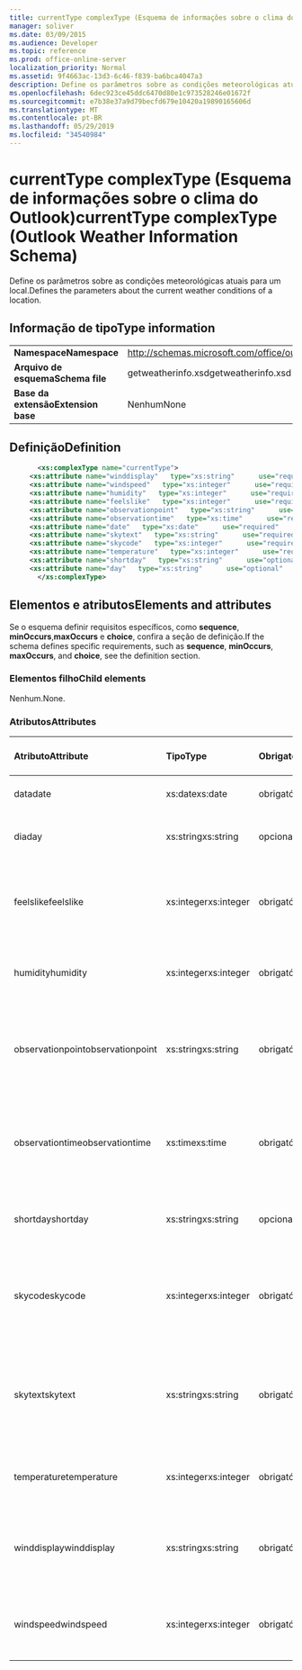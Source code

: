 ```yaml
---
title: currentType complexType (Esquema de informações sobre o clima do Outlook)
manager: soliver
ms.date: 03/09/2015
ms.audience: Developer
ms.topic: reference
ms.prod: office-online-server
localization_priority: Normal
ms.assetid: 9f4663ac-13d3-6c46-f839-ba6bca4047a3
description: Define os parâmetros sobre as condições meteorológicas atuais para um local.
ms.openlocfilehash: 6dec923ce45ddc6470d80e1c973528246e01672f
ms.sourcegitcommit: e7b38e37a9d79becfd679e10420a19890165606d
ms.translationtype: MT
ms.contentlocale: pt-BR
ms.lasthandoff: 05/29/2019
ms.locfileid: "34540984"
---
```

# <a name="currenttype-complextype-outlook-weather-information-schema"></a><span data-ttu-id="cda47-103">currentType complexType (Esquema de informações sobre o clima do Outlook)</span><span class="sxs-lookup"><span data-stu-id="cda47-103">currentType complexType (Outlook Weather Information Schema)</span></span>

<span data-ttu-id="cda47-104">Define os parâmetros sobre as condições meteorológicas atuais para um local.</span><span class="sxs-lookup"><span data-stu-id="cda47-104">Defines the parameters about the current weather conditions of a location.</span></span>
  
## <a name="type-information"></a><span data-ttu-id="cda47-105">Informação de tipo</span><span class="sxs-lookup"><span data-stu-id="cda47-105">Type information</span></span>

|||
|:-----|:-----|
|<span data-ttu-id="cda47-106">**Namespace**</span><span class="sxs-lookup"><span data-stu-id="cda47-106">**Namespace**</span></span> <br/> |http://schemas.microsoft.com/office/outlook/15/getweatherinfo.xsd  <br/> |
|<span data-ttu-id="cda47-107">**Arquivo de esquema**</span><span class="sxs-lookup"><span data-stu-id="cda47-107">**Schema file**</span></span> <br/> |<span data-ttu-id="cda47-108">getweatherinfo.xsd</span><span class="sxs-lookup"><span data-stu-id="cda47-108">getweatherinfo.xsd</span></span>  <br/> |
|<span data-ttu-id="cda47-109">**Base da extensão**</span><span class="sxs-lookup"><span data-stu-id="cda47-109">**Extension base**</span></span> <br/> |<span data-ttu-id="cda47-110">Nenhum</span><span class="sxs-lookup"><span data-stu-id="cda47-110">None</span></span>  <br/> |
   
## <a name="definition"></a><span data-ttu-id="cda47-111">Definição</span><span class="sxs-lookup"><span data-stu-id="cda47-111">Definition</span></span>

```XML
       <xs:complexType name="currentType">
     <xs:attribute name="winddisplay"   type="xs:string"      use="required"     />
     <xs:attribute name="windspeed"   type="xs:integer"      use="required"     />
     <xs:attribute name="humidity"   type="xs:integer"      use="required"     />
     <xs:attribute name="feelslike"   type="xs:integer"      use="required"     />
     <xs:attribute name="observationpoint"   type="xs:string"      use="required"     />
     <xs:attribute name="observationtime"   type="xs:time"      use="required"     />
     <xs:attribute name="date"   type="xs:date"      use="required"     />
     <xs:attribute name="skytext"   type="xs:string"      use="required"     />
     <xs:attribute name="skycode"   type="xs:integer"      use="required"     />
     <xs:attribute name="temperature"   type="xs:integer"      use="required"     />
     <xs:attribute name="shortday"   type="xs:string"      use="optional"     />
     <xs:attribute name="day"   type="xs:string"      use="optional"     />
       </xs:complexType>

```

## <a name="elements-and-attributes"></a><span data-ttu-id="cda47-112">Elementos e atributos</span><span class="sxs-lookup"><span data-stu-id="cda47-112">Elements and attributes</span></span>

<span data-ttu-id="cda47-113">Se o esquema definir requisitos específicos, como **sequence**, **minOccurs**,**maxOccurs** e **choice**, confira a seção de definição.</span><span class="sxs-lookup"><span data-stu-id="cda47-113">If the schema defines specific requirements, such as **sequence**, **minOccurs**, **maxOccurs**, and **choice**, see the definition section.</span></span> 
  
### <a name="child-elements"></a><span data-ttu-id="cda47-114">Elementos filho</span><span class="sxs-lookup"><span data-stu-id="cda47-114">Child elements</span></span>

<span data-ttu-id="cda47-115">Nenhum.</span><span class="sxs-lookup"><span data-stu-id="cda47-115">None.</span></span>
  
### <a name="attributes"></a><span data-ttu-id="cda47-116">Atributos</span><span class="sxs-lookup"><span data-stu-id="cda47-116">Attributes</span></span>

|<span data-ttu-id="cda47-117">**Atributo**</span><span class="sxs-lookup"><span data-stu-id="cda47-117">**Attribute**</span></span>|<span data-ttu-id="cda47-118">**Tipo**</span><span class="sxs-lookup"><span data-stu-id="cda47-118">**Type**</span></span>|<span data-ttu-id="cda47-119">**Obrigatório**</span><span class="sxs-lookup"><span data-stu-id="cda47-119">**Required**</span></span>|<span data-ttu-id="cda47-120">**Descrição**</span><span class="sxs-lookup"><span data-stu-id="cda47-120">**Description**</span></span>|<span data-ttu-id="cda47-121">**Valores possíveis**</span><span class="sxs-lookup"><span data-stu-id="cda47-121">**Possible values**</span></span>|
|:-----|:-----|:-----|:-----|:-----|
|<span data-ttu-id="cda47-122">data</span><span class="sxs-lookup"><span data-stu-id="cda47-122">date</span></span>  <br/> |<span data-ttu-id="cda47-123">xs:date</span><span class="sxs-lookup"><span data-stu-id="cda47-123">xs:date</span></span>  <br/> |<span data-ttu-id="cda47-124">obrigatório</span><span class="sxs-lookup"><span data-stu-id="cda47-124">required</span></span>  <br/> |<span data-ttu-id="cda47-125">Especifica a data de hoje.</span><span class="sxs-lookup"><span data-stu-id="cda47-125">Specifies today's date.</span></span>  <br/> |<span data-ttu-id="cda47-126">Um valor do tipo xs:date</span><span class="sxs-lookup"><span data-stu-id="cda47-126">A value of the type xs:date</span></span>  <br/> |
|<span data-ttu-id="cda47-127">dia</span><span class="sxs-lookup"><span data-stu-id="cda47-127">day</span></span>  <br/> |<span data-ttu-id="cda47-128">xs:string</span><span class="sxs-lookup"><span data-stu-id="cda47-128">xs:string</span></span>  <br/> |<span data-ttu-id="cda47-129">opcional</span><span class="sxs-lookup"><span data-stu-id="cda47-129">optional</span></span>  <br/> |<span data-ttu-id="cda47-130">Especifica um dia para a previsão.</span><span class="sxs-lookup"><span data-stu-id="cda47-130">Specifies a day for the forecast.</span></span>  <br/> |<span data-ttu-id="cda47-131">Um valor do tipo xs:string</span><span class="sxs-lookup"><span data-stu-id="cda47-131">A value of the type xs:string</span></span>  <br/> |
|<span data-ttu-id="cda47-132">feelslike</span><span class="sxs-lookup"><span data-stu-id="cda47-132">feelslike</span></span>  <br/> |<span data-ttu-id="cda47-133">xs:integer</span><span class="sxs-lookup"><span data-stu-id="cda47-133">xs:integer</span></span>  <br/> |<span data-ttu-id="cda47-134">obrigatório</span><span class="sxs-lookup"><span data-stu-id="cda47-134">required</span></span>  <br/> |<span data-ttu-id="cda47-135">Especifica a temperatura da sensação térmica.</span><span class="sxs-lookup"><span data-stu-id="cda47-135">Specifies the temperature of how the current weather feels like.</span></span>  <br/> |<span data-ttu-id="cda47-136">Um valor do tipo xs:integer</span><span class="sxs-lookup"><span data-stu-id="cda47-136">A value of the type xs:integer</span></span>  <br/> |
|<span data-ttu-id="cda47-137">humidity</span><span class="sxs-lookup"><span data-stu-id="cda47-137">humidity</span></span>  <br/> |<span data-ttu-id="cda47-138">xs:integer</span><span class="sxs-lookup"><span data-stu-id="cda47-138">xs:integer</span></span>  <br/> |<span data-ttu-id="cda47-139">obrigatório</span><span class="sxs-lookup"><span data-stu-id="cda47-139">required</span></span>  <br/> |<span data-ttu-id="cda47-140">Especifica o valor numérico de umidade atual.</span><span class="sxs-lookup"><span data-stu-id="cda47-140">Specifies the current numerical humidity value.</span></span>  <br/> |<span data-ttu-id="cda47-141">Um valor do tipo xs:integer</span><span class="sxs-lookup"><span data-stu-id="cda47-141">A value of the type xs:integer</span></span>  <br/> |
|<span data-ttu-id="cda47-142">observationpoint</span><span class="sxs-lookup"><span data-stu-id="cda47-142">observationpoint</span></span>  <br/> |<span data-ttu-id="cda47-143">xs:string</span><span class="sxs-lookup"><span data-stu-id="cda47-143">xs:string</span></span>  <br/> |<span data-ttu-id="cda47-144">obrigatório</span><span class="sxs-lookup"><span data-stu-id="cda47-144">required</span></span>  <br/> |<span data-ttu-id="cda47-145">Especifica de onde as informações meteorológicas atuais são observadas.</span><span class="sxs-lookup"><span data-stu-id="cda47-145">Specifies where the current weather information is observed from.</span></span>  <br/> |<span data-ttu-id="cda47-146">Um valor do tipo xs:string</span><span class="sxs-lookup"><span data-stu-id="cda47-146">A value of the type xs:string</span></span>  <br/> |
|<span data-ttu-id="cda47-147">observationtime</span><span class="sxs-lookup"><span data-stu-id="cda47-147">observationtime</span></span>  <br/> |<span data-ttu-id="cda47-148">xs:time</span><span class="sxs-lookup"><span data-stu-id="cda47-148">xs:time</span></span>  <br/> |<span data-ttu-id="cda47-149">obrigatório</span><span class="sxs-lookup"><span data-stu-id="cda47-149">required</span></span>  <br/> |<span data-ttu-id="cda47-150">Especifica quando as informações meteorológicas atuais são observadas.</span><span class="sxs-lookup"><span data-stu-id="cda47-150">Specifies when the current weather information is observed at.</span></span>  <br/> |<span data-ttu-id="cda47-151">Um valor do tipo xs:time</span><span class="sxs-lookup"><span data-stu-id="cda47-151">A value of the type xs:time</span></span>  <br/> |
|<span data-ttu-id="cda47-152">shortday</span><span class="sxs-lookup"><span data-stu-id="cda47-152">shortday</span></span>  <br/> |<span data-ttu-id="cda47-153">xs:string</span><span class="sxs-lookup"><span data-stu-id="cda47-153">xs:string</span></span>  <br/> |<span data-ttu-id="cda47-154">opcional</span><span class="sxs-lookup"><span data-stu-id="cda47-154">optional</span></span>  <br/> |<span data-ttu-id="cda47-155">Especifica um dia na forma abreviada.</span><span class="sxs-lookup"><span data-stu-id="cda47-155">Specifies a day in abbreviated form.</span></span>  <br/> |<span data-ttu-id="cda47-156">Um valor do tipo xs:string</span><span class="sxs-lookup"><span data-stu-id="cda47-156">A value of the type xs:string</span></span>  <br/> |
|<span data-ttu-id="cda47-157">skycode</span><span class="sxs-lookup"><span data-stu-id="cda47-157">skycode</span></span>  <br/> |<span data-ttu-id="cda47-158">xs:integer</span><span class="sxs-lookup"><span data-stu-id="cda47-158">xs:integer</span></span>  <br/> |<span data-ttu-id="cda47-159">obrigatório</span><span class="sxs-lookup"><span data-stu-id="cda47-159">required</span></span>  <br/> |<span data-ttu-id="cda47-160">Especifica um código em número inteiro das condições meteorológicas atuais.</span><span class="sxs-lookup"><span data-stu-id="cda47-160">Specifies an integer code for the current weather conditions.</span></span>  <br/> |<span data-ttu-id="cda47-161">Um valor do tipo xs:integer</span><span class="sxs-lookup"><span data-stu-id="cda47-161">A value of the type xs:integer</span></span>  <br/> |
|<span data-ttu-id="cda47-162">skytext</span><span class="sxs-lookup"><span data-stu-id="cda47-162">skytext</span></span>  <br/> |<span data-ttu-id="cda47-163">xs:string</span><span class="sxs-lookup"><span data-stu-id="cda47-163">xs:string</span></span>  <br/> |<span data-ttu-id="cda47-164">obrigatório</span><span class="sxs-lookup"><span data-stu-id="cda47-164">required</span></span>  <br/> |<span data-ttu-id="cda47-165">Especifica uma ou duas palavras que descrevem as condições meteorológicas atuais.</span><span class="sxs-lookup"><span data-stu-id="cda47-165">Specifies one to two words describing current weather conditions.</span></span>  <br/> |<span data-ttu-id="cda47-166">Um valor do tipo xs:string</span><span class="sxs-lookup"><span data-stu-id="cda47-166">A value of the type xs:string</span></span>  <br/> |
|<span data-ttu-id="cda47-167">temperature</span><span class="sxs-lookup"><span data-stu-id="cda47-167">temperature</span></span>  <br/> |<span data-ttu-id="cda47-168">xs:integer</span><span class="sxs-lookup"><span data-stu-id="cda47-168">xs:integer</span></span>  <br/> |<span data-ttu-id="cda47-169">obrigatório</span><span class="sxs-lookup"><span data-stu-id="cda47-169">required</span></span>  <br/> |<span data-ttu-id="cda47-170">Especifica a temperatura atual do local.</span><span class="sxs-lookup"><span data-stu-id="cda47-170">Specifies the current temperature of the location.</span></span>  <br/> |<span data-ttu-id="cda47-171">Um valor do tipo xs:integer</span><span class="sxs-lookup"><span data-stu-id="cda47-171">A value of the type xs:integer</span></span>  <br/> |
|<span data-ttu-id="cda47-172">winddisplay</span><span class="sxs-lookup"><span data-stu-id="cda47-172">winddisplay</span></span>  <br/> |<span data-ttu-id="cda47-173">xs:string</span><span class="sxs-lookup"><span data-stu-id="cda47-173">xs:string</span></span>  <br/> |<span data-ttu-id="cda47-174">obrigatório</span><span class="sxs-lookup"><span data-stu-id="cda47-174">required</span></span>  <br/> |<span data-ttu-id="cda47-175">Uma cadeia de caracteres que descreve as condições de vento atual.</span><span class="sxs-lookup"><span data-stu-id="cda47-175">A string that describes the current wind conditions.</span></span>  <br/> |<span data-ttu-id="cda47-176">Um valor do tipo xs:string</span><span class="sxs-lookup"><span data-stu-id="cda47-176">A value of the type xs:string</span></span>  <br/> |
|<span data-ttu-id="cda47-177">windspeed</span><span class="sxs-lookup"><span data-stu-id="cda47-177">windspeed</span></span>  <br/> |<span data-ttu-id="cda47-178">xs:integer</span><span class="sxs-lookup"><span data-stu-id="cda47-178">xs:integer</span></span>  <br/> |<span data-ttu-id="cda47-179">obrigatório</span><span class="sxs-lookup"><span data-stu-id="cda47-179">required</span></span>  <br/> |<span data-ttu-id="cda47-180">Especifica o valor numérico da velocidade do vento atual.</span><span class="sxs-lookup"><span data-stu-id="cda47-180">Specifies the current numerical wind speed value.</span></span>  <br/> |<span data-ttu-id="cda47-181">Um valor do tipo xs:integer</span><span class="sxs-lookup"><span data-stu-id="cda47-181">A value of the type xs:integer</span></span>  <br/> |
   

